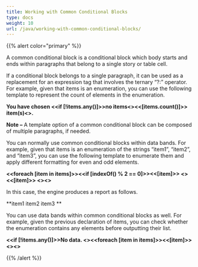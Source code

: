```yaml
---
title: Working with Common Conditional Blocks
type: docs
weight: 10
url: /java/working-with-common-conditional-blocks/
---
```


{{% alert color="primary" %}} 

A common conditional block is a conditional block which body starts and ends within paragraphs that belong to a single story or table cell.

If a conditional block belongs to a single paragraph, it can be used as a replacement for an expression tag that involves the ternary “?:” operator. For example, given that items is an enumeration, you can use the following template to represent the count of elements in the enumeration.

**You have chosen <<if [!items.any()]>>no items<<else>><<[items.count()]>> item(s)<</if>>.**

**Note –** A template option of a common conditional block can be composed of multiple paragraphs, if needed.

You can normally use common conditional blocks within data bands. For example, given that items is an enumeration of the strings “item1”, “item2”, and “item3”, you can use the following template to enumerate them and apply different formatting for even and odd elements.

**<<foreach [item in items]>><<if [indexOf() % 2 == 0]>><<[item]>>
<<else>><<[item]>>
<</if>><</foreach>>**

In this case, the engine produces a report as follows.

**item1
item2
item3
** 

You can use data bands within common conditional blocks as well. For example, given the previous declaration of items, you can check whether the enumeration contains any elements before outputting their list.

**<<if [!items.any()]>>No data.
<<else>><<foreach [item in items]>><<[item]>>
<</foreach>><</if>>**

{{% /alert %}}
